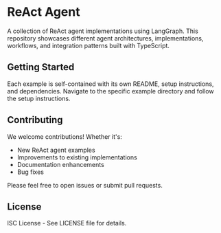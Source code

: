 # ReAct Agent

A collection of ReAct agent implementations using LangGraph. This repository showcases different agent architectures, implementations, workflows, and integration patterns built with TypeScript.

## Getting Started

Each example is self-contained with its own README, setup instructions, and dependencies. Navigate to the specific example directory and follow the setup instructions.

## Contributing

We welcome contributions! Whether it's:

- New ReAct agent examples
- Improvements to existing implementations
- Documentation enhancements
- Bug fixes

Please feel free to open issues or submit pull requests.

## License

ISC License - See LICENSE file for details.
